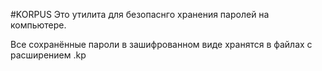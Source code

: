 #KORPUS
Это утилита для безопаснго хранения паролей на компьютере.

Все сохранённые пароли в зашифрованном виде хранятся в файлах с расширением .kp
